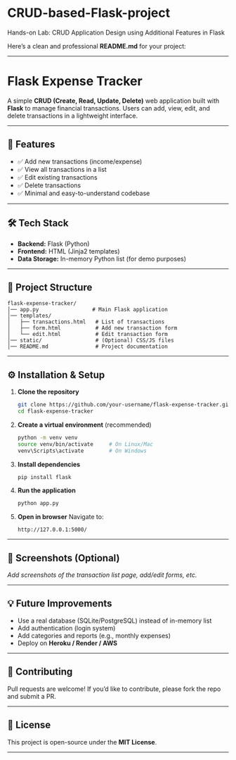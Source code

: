 # CRUD-based-Flask-project
Hands-on Lab: CRUD Application Design using Additional Features in Flask

Here’s a clean and professional **README.md** for your project:

---

# Flask Expense Tracker

A simple **CRUD (Create, Read, Update, Delete)** web application built with **Flask** to manage financial transactions. Users can add, view, edit, and delete transactions in a lightweight interface.

---

## 🚀 Features

* ✅ Add new transactions (income/expense)
* ✅ View all transactions in a list
* ✅ Edit existing transactions
* ✅ Delete transactions
* ✅ Minimal and easy-to-understand codebase

---

## 🛠️ Tech Stack

* **Backend:** Flask (Python)
* **Frontend:** HTML (Jinja2 templates)
* **Data Storage:** In-memory Python list (for demo purposes)

---

## 📂 Project Structure

```
flask-expense-tracker/
│── app.py                 # Main Flask application
│── templates/
│   ├── transactions.html   # List of transactions
│   ├── form.html           # Add new transaction form
│   └── edit.html           # Edit transaction form
│── static/                 # (Optional) CSS/JS files
│── README.md               # Project documentation
```

---

## ⚙️ Installation & Setup

1. **Clone the repository**

   ```bash
   git clone https://github.com/your-username/flask-expense-tracker.git
   cd flask-expense-tracker
   ```

2. **Create a virtual environment** (recommended)

   ```bash
   python -m venv venv
   source venv/bin/activate     # On Linux/Mac
   venv\Scripts\activate        # On Windows
   ```

3. **Install dependencies**

   ```bash
   pip install flask
   ```

4. **Run the application**

   ```bash
   python app.py
   ```

5. **Open in browser**
   Navigate to:

   ```
   http://127.0.0.1:5000/
   ```

---

## 📸 Screenshots (Optional)

*Add screenshots of the transaction list page, add/edit forms, etc.*

---

## 💡 Future Improvements

* Use a real database (SQLite/PostgreSQL) instead of in-memory list
* Add authentication (login system)
* Add categories and reports (e.g., monthly expenses)
* Deploy on **Heroku / Render / AWS**

---

## 🤝 Contributing

Pull requests are welcome! If you’d like to contribute, please fork the repo and submit a PR.

---

## 📜 License

This project is open-source under the **MIT License**.

---
